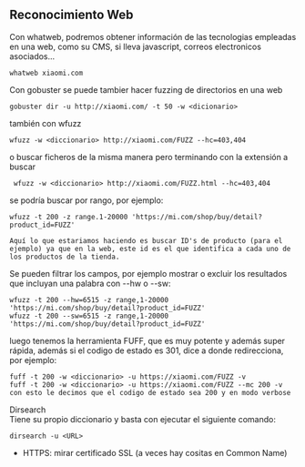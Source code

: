 <a name="recoweb"></a>
 ## Reconocimiento Web
 
 Con whatweb, podremos obtener información de las tecnologias empleadas en una web, como su CMS, si lleva javascript, correos electronicos asociados...
 ```
 whatweb xiaomi.com
 ```
 Con gobuster se puede tambier hacer fuzzing de directorios en una web
 ```
 gobuster dir -u http://xiaomi.com/ -t 50 -w <dicionario>
 ```
 también con wfuzz
 ```
 wfuzz -w <diccionario> http://xiaomi.com/FUZZ --hc=403,404
 
 ```
o buscar ficheros de la misma manera pero terminando con la extensión a buscar
 ```
  wfuzz -w <diccionario> http://xiaomi.com/FUZZ.html --hc=403,404
 ```
 se podría buscar por rango, por ejemplo:
 ```
 wfuzz -t 200 -z range.1-20000 'https://mi.com/shop/buy/detail?product_id=FUZZ'
 
 Aquí lo que estariamos haciendo es buscar ID's de producto (para el ejemplo) ya que en la web, este id es el que identifica a cada uno de los productos de la tienda. 
 
 ```
 Se pueden filtrar los campos,  por ejemplo mostrar o excluir los resultados que incluyan una palabra con --hw o --sw:
 
  ```
 wfuzz -t 200 --hw=6515 -z range,1-20000 'https://mi.com/shop/buy/detail?product_id=FUZZ'
 wfuzz -t 200 --sw=6515 -z range,1-20000 'https://mi.com/shop/buy/detail?product_id=FUZZ'
 
 ```
 luego tenemos la herramienta FUFF, que es muy potente y además super rápida, además si el codigo de estado es 301, dice a donde redirecciona, por ejemplo:
 ```
fuff -t 200 -w <diccionario> -u https://xiaomi.com/FUZZ -v
fuff -t 200 -w <diccionario> -u https://xiaomi.com/FUZZ --mc 200 -v
 con esto le decimos que el codigo de estado sea 200 y en modo verbose
 ```
 Dirsearch  
 Tiene su propio diccionario y basta con ejecutar el siguiente comando:  
 
 ```
dirsearch -u <URL>
 ```
 * HTTPS: mirar certificado SSL (a veces hay cositas en Common Name)  
